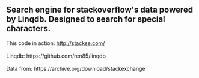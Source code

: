 <h2>Search engine for stackoverflow's data powered by Linqdb. Designed to search for special characters.</h2>
This code in action: <a href="http:stackse.com">http://stackse.com/</a><br/><br/>
Linqdb: https://github.com/ren85/linqdb <br/><br/>
Data from: https://archive.org/download/stackexchange